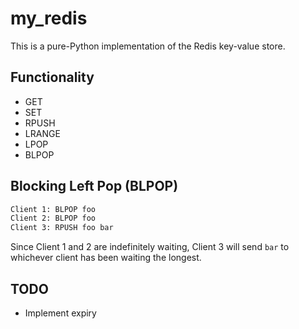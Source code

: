 # my_redis

This is a pure-Python implementation of the Redis key-value store.

## Functionality
- GET
- SET
- RPUSH
- LRANGE
- LPOP
- BLPOP

## Blocking Left Pop (BLPOP)
```Bash
Client 1: BLPOP foo
Client 2: BLPOP foo
Client 3: RPUSH foo bar
```
Since Client 1 and 2 are indefinitely waiting, Client 3 will send `bar` to whichever client has been waiting the longest. 

## TODO
- Implement expiry